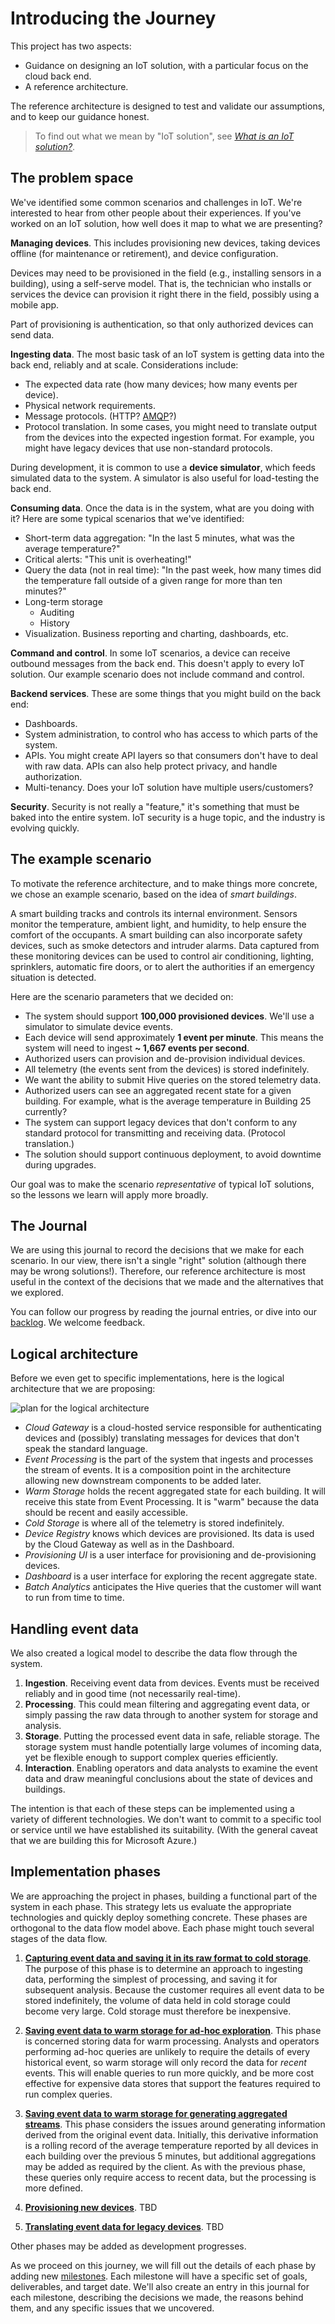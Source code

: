 # Introducing the Journey

This project has two aspects:

- Guidance on designing an IoT solution, with a particular focus on the cloud back end.
- A reference architecture.

The reference architecture is designed to test and validate our assumptions, and to keep our guidance honest. 

> To find out what we mean by "IoT solution", see [_What is an IoT solution?_][intro-to-iot].

## The problem space  

We've identified some common scenarios and challenges in IoT. We're interested to hear from other people about their experiences. If you've worked on an IoT solution, how well does it map to what we are presenting?

**Managing devices**. This includes provisioning new devices, taking devices offline (for maintenance or retirement), and device configuration.

Devices may need to be provisioned in the field (e.g., installing sensors in a building), using a self-serve model. That is, the technician who installs or services the device can provision it right there in the field, possibly using a mobile app.

Part of provisioning is authentication, so that only authorized devices can send data.      

**Ingesting data**. The most basic task of an IoT system is getting data into the back end, reliably and at scale. Considerations include:

- The expected data rate (how many devices; how many events per device). 
- Physical network requirements.
- Message protocols. (HTTP? [AMQP](https://www.amqp.org/)?) 
- Protocol translation. In some cases, you might need to translate output from the devices into the expected ingestion format. For example, you might have legacy devices that use non-standard protocols.   
  
During development, it is common to use a **device simulator**, which feeds simulated data to the system. A simulator is also useful for load-testing the back end.

**Consuming data**. Once the data is in the system, what are you doing with it? Here are some typical scenarios that we've identified:

- Short-term data aggregation: "In the last 5 minutes, what was the average temperature?"
- Critical alerts: "This unit is overheating!"
- Query the data (not in real time): "In the past week, how many times did the temperature fall outside of a given range for more than ten minutes?"
- Long-term storage
	- Auditing 
	- History
- Visualization. Business reporting and charting, dashboards, etc.

**Command and control**. In some IoT scenarios, a device can receive outbound messages from the back end. This doesn't apply to every IoT solution. Our example scenario does not include command and control.   

**Backend services**. These are some things that you might build on the back end:

- Dashboards.
- System administration, to control who has access to which parts of the system. 
- APIs. You might create API layers so that consumers don't have to deal with raw data. APIs can also help protect privacy, and handle authorization.
- Multi-tenancy. Does your IoT solution have multiple users/customers?

**Security**. Security is not really a "feature," it's something that must be baked into the entire system. IoT security is a huge topic, and the industry is evolving quickly.    

## The example scenario

To motivate the reference architecture, and to make things more concrete, we chose an example scenario, based on the idea of *smart buildings*.

A smart building tracks and controls its internal environment. Sensors monitor the temperature, ambient light, and humidity, to help ensure the comfort of the occupants. A smart building can also incorporate safety devices, such as smoke detectors and intruder alarms. Data captured from these monitoring devices can be used to control air conditioning, lighting, sprinklers, automatic fire doors, or to alert the authorities if an emergency situation is detected.

Here are the scenario parameters that we decided on:

- The system should support **100,000 provisioned devices**. We'll use a simulator to simulate device events.
- Each device will send approximately **1 event per minute**. This means the system will need to ingest **~ 1,667 events per second**.
- Authorized users can provision and de-provision individual devices.
- All telemetry (the events sent from the devices) is stored indefinitely.
- We want the ability to submit Hive queries on the stored telemetry data.
- Authorized users can see an aggregated recent state for a given building. For example, what is the average temperature in Building 25 currently? 
- The system can support legacy devices that don't conform to any standard protocol for transmitting and receiving data. (Protocol translation.)
- The solution should support continuous deployment, to avoid downtime during upgrades.

Our goal was to make the scenario *representative* of typical IoT solutions, so the lessons we learn will apply more broadly.  


## The Journal

We are using this journal to record the decisions that we make for each scenario. In our view, there isn't a single "right" solution (although there may be wrong solutions!). Therefore, our reference architecture is most useful in the context of the decisions that we made and the alternatives that we explored.      

You can follow our progress by reading the journal entries, or dive into our [backlog][]. We welcome feedback. 


## Logical architecture

Before we even get to specific implementations, here is the logical architecture that we are proposing:

![plan for the logical architecture](media/00-introducing-the-journey/logical-architecture.png)

- _Cloud Gateway_ is a cloud-hosted service responsible for authenticating devices and (possibly) translating messages for devices that don't speak the standard language.
- _Event Processing_ is the part of the system that ingests and processes the stream of events. It is a composition point in the architecture allowing new downstream components to be added later.
- _Warm Storage_ holds the recent aggregated state for each building. It will receive this state from Event Processing. It is "warm" because the data should be recent and easily accessible.
- _Cold Storage_ is where all of the telemetry is stored indefinitely.
- _Device Registry_ knows which devices are provisioned. Its data is used by the Cloud Gateway as well as in the Dashboard.
- _Provisioning UI_ is a user interface for provisioning and de-provisioning devices.
- _Dashboard_ is a user interface for exploring the recent aggregate state.
- _Batch Analytics_ anticipates the Hive queries that the customer will want to run from time to time.

## Handling event data

We also created a logical model to describe the data flow through the system. 

1. **Ingestion**. Receiving event data from devices. Events must be received reliably and in good time (not necessarily real-time).
2. **Processing**. This could mean filtering and aggregating event data, or simply passing the raw data through to another system for storage and analysis.
3. **Storage**. Putting the processed event data in safe, reliable storage. The storage system must handle potentially large volumes of incoming data, yet be flexible enough to support complex queries efficiently.
4. **Interaction**. Enabling operators and data analysts to examine the event data and draw meaningful conclusions about the state of devices and buildings.

The intention is that each of these steps can be implemented using a variety of different technologies. We don't want to commit to a specific tool or service until we have established its suitability. (With the general caveat that we are building this for Microsoft Azure.)

## Implementation phases

We are approaching the project in phases, building a functional part of the system in each phase. This strategy lets us evaluate the appropriate technologies and quickly deploy something concrete. These phases are orthogonal to the data flow model above. Each phase might touch several stages of the data flow.

1. **[Capturing event data and saving it in its raw format to cold storage][01-cold-storage]**. The purpose of this phase is to determine an approach to ingesting data, performing the simplest of processing, and saving it for subsequent analysis. Because the customer requires all event data to be stored indefinitely, the volume of data held in cold storage could become very large. Cold storage must therefore be inexpensive.

2. **[Saving event data to warm storage for ad-hoc exploration][02-warm-storage-ad-hoc]**. This phase is concerned storing data for warm processing. Analysts and operators performing ad-hoc queries are unlikely to require the details of every historical event, so warm storage will only record the data for *recent* events. This will enable queries to run more quickly, and be more cost effective for expensive data stores that support the features required to run complex queries.

3. **[Saving event data to warm storage for generating aggregated streams][03-warm-storage-aggregated]**. This phase considers the issues around generating information derived from the original event data. Initially, this derivative information is a rolling record of the average temperature reported by all devices in each building over the previous 5 minutes, but additional aggregations may be added as required by the client. As with the previous phase, these queries only require access to recent data, but the processing is more defined.

4. **[Provisioning new devices][04-provisioning-devices]**. TBD

5. **[Translating event data for legacy devices][05-translating-event-data]**. TBD

Other phases may be added as development progresses.

As we proceed on this journey, we will fill out the details of each phase by adding new [milestones][]. Each milestone will have a specific set of goals, deliverables, and target date. We'll also create an entry in this journal for each milestone, describing the decisions we made, the reasons behind them, and any specific issues that we uncovered.

[intro-to-iot]: ../articles/what-is-an-IoT-solution.md
[backlog]: https://github.com/mspnp/iot-journey/issues
[milestones]: https://github.com/mspnp/iot-journey/milestones
[01-cold-storage]: 01-cold-storage.md
[02-warm-storage-ad-hoc]: 02-warm-storage-ad-hoc.md
[03-warm-storage-aggregated]: 03-warm-storage-aggregated
[04-provisioning-devices]: 04-provisioning-devices
[05-translating-event-data]:05-translating-event-data
